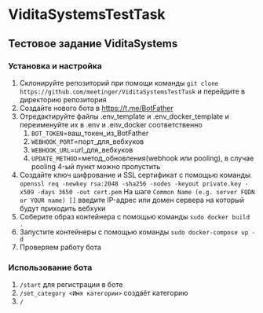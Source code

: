 # ViditaSystemsTestTask

## Тестовое задание ViditaSystems

### Установка и настройка

1. Склонируйте репозиторий при помощи команды `git clone https://github.com/meetinger/ViditaSystemsTestTask` 
и перейдите в директорию репозитория
2. Создайте нового бота в https://t.me/BotFather
3. Отредактируйте файлы .env_template и .env_docker_template и переименуйте их в .env и .env_docker соответственно
   1. `BOT_TOKEN`=ваш_токен_из_BotFather
   2. `WEBHOOK_PORT`=порт_для_вебхуков
   3. `WEBHOOK_URL`=url_для_вебхуков
   4. `UPDATE_METHOD`=метод_обновления(webhook или pooling), в случае pooling 4-ый пункт можно пропустить
4. Создайте ключ шифрование и SSL сертификат с помощью команды: 
`openssl req -newkey rsa:2048 -sha256 -nodes -keyout private.key -x509 -days 3650 -out cert.pem`
На шаге `Common Name (e.g. server FQDN or YOUR name) []` 
введите IP-адрес или домен сервера на который будут приходить вебхуки
5. Соберите образ контейнера с помощью команды `sudo docker build .`
6. Запустите контейнеры с помощью команды `sudo docker-compose up -d`
7. Проверяем работу бота

### Использование бота
1. `/start` для регистрации в боте
2. `/set_category <Имя категории>` создаёт категорию
3. `/`
